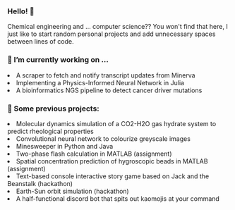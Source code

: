 ### Hello! 👋
Chemical engineering and ... computer science?? You won't find that here, I just like to start random personal projects and add unnecessary spaces between lines of code.

<h3>🔭 I’m currently working on ...</h3>
<li>A scraper to fetch and notify transcript updates from Minerva</li>
<li>Implementing a Physics-Informed Neural Network in Julia</li>
<li>A bioinformatics NGS pipeline to detect cancer driver mutations</li>

<h3>🌱 Some previous projects:</h3>
<li>Molecular dynamics simulation of a CO2-H2O gas hydrate system to predict rheological properties</li>
<li>Convolutional neural network to colourize greyscale images</li>
<li>Minesweeper in Python and Java</li>
<li>Two-phase flash calculation in MATLAB (assignment)</li>
<li>Spatial concentration prediction of hygroscopic beads in MATLAB (assignment)</li>
<li>Text-based console interactive story game based on Jack and the Beanstalk (hackathon)</li>
<li>Earth-Sun orbit simulation (hackathon)</li>
<li>A half-functional discord bot that spits out kaomojis at your command</li>

<!--
**jennifertramsu/jennifertramsu** is a ✨ _special_ ✨ repository because its `README.md` (this file) appears on your GitHub profile.

Here are some ideas to get you started:

- 🔭 I’m currently working on ...
- 🌱 I’m currently learning ...
- 👯 I’m looking to collaborate on ...
- 🤔 I’m looking for help with ...
- 💬 Ask me about ...
- 📫 How to reach me: ...
- 😄 Pronouns: ...
- ⚡ Fun fact: ...
-->
